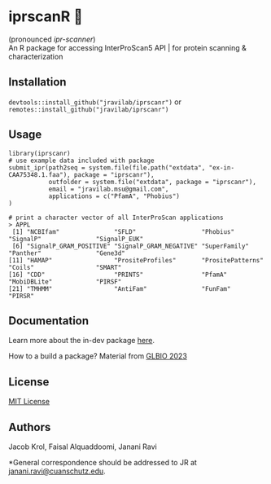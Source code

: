 # iprscanR 🔎
(pronounced _ipr-scanner_) <br>
An R package for accessing InterProScan5 API | for protein scanning & characterization

## Installation
`devtools::install_github("jravilab/iprscanr")` or <br>
`remotes::install_github("jravilab/iprscanr")`

## Usage
```
library(iprscanr)
# use example data included with package
submit_ipr(path2seq = system.file(file.path("extdata", "ex-in-CAA75348.1.faa"), package = "iprscanr"),
           outfolder = system.file("extdata", package = "iprscanr"),
           email = "jravilab.msu@gmail.com",
           applications = c("PfamA", "Phobius")
)

# print a character vector of all InterProScan applications
> APPL
 [1] "NCBIfam"               "SFLD"                  "Phobius"               "SignalP"               "SignalP_EUK"          
 [6] "SignalP_GRAM_POSITIVE" "SignalP_GRAM_NEGATIVE" "SuperFamily"           "Panther"               "Gene3d"               
[11] "HAMAP"                 "PrositeProfiles"       "PrositePatterns"       "Coils"                 "SMART"                
[16] "CDD"                   "PRINTS"                "PfamA"                 "MobiDBLite"            "PIRSF"                
[21] "TMHMM"                 "AntiFam"               "FunFam"                "PIRSR"
```

## Documentation
Learn more about the in-dev package [here](http://jravilab.github.io/iprscanr/vignettes/index.html).

How to a build a package? Material from [GLBIO 2023](//github.com/2023-glbio)

## License
[MIT License](https://github.com/JRaviLab/rinterpro/blob/main/LICENSE.md)

## Authors
Jacob Krol, Faisal Alquaddoomi, Janani Ravi

*General correspondence should be addressed to JR at janani.ravi@cuanschutz.edu.
